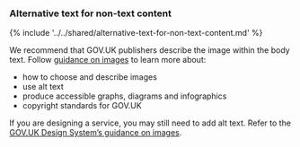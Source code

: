 ### Alternative text for non-text content

{% include '../../shared/alternative-text-for-non-text-content.md' %}

We recommend that GOV.UK publishers describe the image within the body text. Follow [guidance on images](https://www.gov.uk/guidance/content-design/images) to learn more about:
- how to choose and describe images
- use alt text 
- produce accessible graphs, diagrams and infographics 
- copyright standards for GOV.UK

If you are designing a service, you may still need to add alt text. Refer to the [GOV.UK Design System’s guidance on images](https://design-system.service.gov.uk/styles/images).
